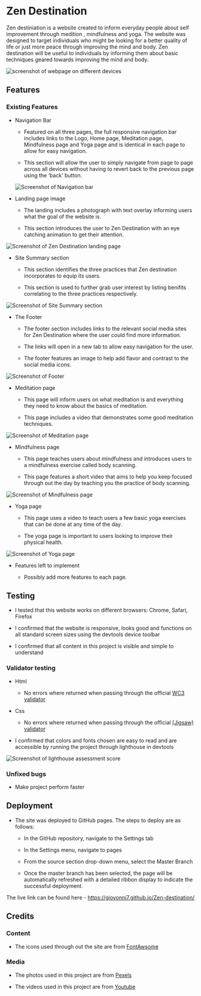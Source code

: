 # Zen Destination

Zen destiniation is a website created to inform everyday people about self improvement through medition , mindfulness and yoga. The website was designed to target individuals who might be looking for a better quality of life or just more peace through improving the mind and body. Zen destination will be useful to individuals by informing them about basic techniques geared towards improving the mind and body.

![screenshot of webpage on different devices](/assets/images/zen1.jpg)

## Features

### Existing Features

* Navigation Bar

  * Featured on all three pages, the full responsive navigation bar includes links to the Logo, Home page, Meditation page, Mindfulness page and Yoga page and  is identical in each page to allow for easy navigation.

  * This section will allow the user to simply navigate from page to page across all devices without having to revert back to the previous page using the ‘back’ button.

  ![Screenshot of Navigation bar](/assets/images/nav-bar.jpg)

* Landing page image
  
  * The landing includes a photograph with text overlay informing users what the goal of the website is.

  * This section introduces the user to Zen Destination with an eye catching animation to get their attention.

![Screenshot of Zen Destination landing page](/assets/images/ocean2.jpg)
  
* Site Summary section

  * This section identifies the three practices that Zen destination incorporates to equip its users.
  
  * This section is used to further grab user interest by listing benifits correlating to the three practices respectively.

![Screenshot of Site Summary section](/assets/images/Zenfacts.jpg)
  
* The Footer

  * The footer section includes links to the relevant social media sites for Zen Destination where the user could find more information.
  
  * The links will open in a new tab to allow easy navigation for the user.
  
  * The footer features an image to help add flavor and contrast to the social media icons.
  
![Screenshot of Footer](/assets/images/Grasslinks.jpg)

* Meditation page
  
  * This page will inform users on what meditation is and everything they need to know about the basics of meditation.
  
  * This page includes a video that demonstrates some good meditation techniques.

![Screenshot of Meditation page](/assets/images/meditate-sc.jpg)

* Mindfulness page

  * This page teaches users about mindfulness and introduces users to a mindfulness exercise called body scanning.
  
  * This page features a short video that aims to help you keep focused through out the day by teaching you the practice of body scanning.

![Screenshot of Mindfulness page](/assets/images/mindful-sc.jpg)

* Yoga page

  * This page uses a video to teach users a few basic yoga exercises that can be done at any time of the day.
  
  * The yoga page is important to users looking to improve their physical health.

![Screenshot of Yoga page](/assets/images/yoga-sc.jpg)

* Features left to implement

  * Possibly add more features to each page.

## Testing

* I tested that this website works on different browsers: Chrome, Safari, Firefox

* I confirmed that the website is responsive, looks good and functions on all standard screen sizes using the devtools device toolbar  

* I confirmed that all content in this project is visible and simple to understand

### Validator testing

* Html
  
  * No errors where returned when passing through the official [WC3 validator](https://validator.w3.org/nu/?doc=https%3A%2F%2Fgiovonni7.github.io%2FZen-destination%2Findex.html)

* Css
  
  * No errors where returned when passing through the official [(Jigsaw) validator](http://jigsaw.w3.org/css-validator/validator?lang=en&profile=css3svg&uri=https%3A%2F%2Fgiovonni7.github.io%2FZen-destination%2Findex.html&usermedium=all&vextwarning=&warning=1)

* I confirmed that colors and fonts chosen are easy to read and are accessible by running the project through lighthouse in devtools
  
![Screenshot of lighthouse assessment score](/assets/images/score.jpg)  

### Unfixed bugs

* Make project perform faster

## Deployment

* The site was deployed to GitHub pages. The steps to deploy are as follows:
  
  * In the GitHub repository, navigate to the Settings tab

  * In the Settings menu, navigate to pages  

  * From the source section drop-down menu, select the Master Branch

  * Once the master branch has been selected, the page will be automatically refreshed with a detailed ribbon display to indicate the successful deployment.

The live link can be found here - <https://giovonni7.github.io/Zen-destination/>

## Credits

### Content

* The icons used through out the site are from [FontAwsome](https://fontawesome.com/)

### Media

* The photos used in this project are from [Pexels](https://www.pexels.com/)

* The videos used in this project are from [Youtube](https://www.youtube.com/)

